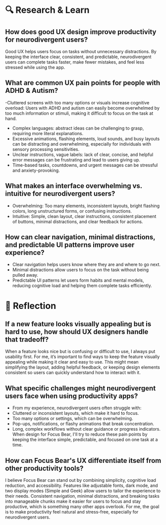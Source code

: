 # 🔍 Research & Learn
## How does good UX design improve productivity for neurodivergent users?
Good UX helps users focus on tasks without unnecessary distractions. By keeping the interface clear, consistent, and predictable, neurodivergent users can complete tasks faster, make fewer mistakes, and feel less stressed while using the app.
## What are common UX pain points for people with ADHD & Autism?
-Cluttered screens with too many options or visuals increase cognitive overload: Users with ADHD and autism can easily become overwhelmed by too much information or stimuli, making it difficult to focus on the task at hand. 
- Complex languages: abstract ideas can be challenging to grasp, requiring more literal explanations. 
- Excessive animations, flashing elements, loud sounds, and busy layouts can be distracting and overwhelming, especially for individuals with sensory processing sensitivities. 
- Unclear instructions, vague labels: lack of clear, concise, and helpful error messages can be frustrating and lead to users giving up. 
- Time-based tasks, countdowns, and urgent messages can be stressful and anxiety-provoking. 
## What makes an interface overwhelming vs. intuitive for neurodivergent users?
- Overwhelming: Too many elements, inconsistent layouts, bright flashing colors, long unstructured forms, or confusing instructions.
- Intuitive: Simple, clean layout, clear instructions, consistent placement of buttons, minimal distractions, and clear feedback for actions.
## How can clear navigation, minimal distractions, and predictable UI patterns improve user experience?
- Clear navigation helps users know where they are and where to go next.
- Minimal distractions allow users to focus on the task without being pulled away.
- Predictable UI patterns let users form habits and mental models, reducing cognitive load and helping them complete tasks efficiently.
# 📝 Reflection
## If a new feature looks visually appealing but is hard to use, how should UX designers handle that tradeoff?
When a feature looks nice but is confusing or difficult to use, I always put usability first. For me, it’s important to find ways to keep the feature visually appealing while making it clear and easy to use. This might mean simplifying the layout, adding helpful feedback, or keeping design elements consistent so users can quickly understand how to interact with it.
## What specific challenges might neurodivergent users face when using productivity apps?
- From my experience, neurodivergent users often struggle with:
- Cluttered or inconsistent layouts, which make it hard to focus.
- Too many options or settings, which can be overwhelming.
- Pop-ups, notifications, or flashy animations that break concentration.
- Long, complex workflows without clear guidance or progress indicators.
When design for Focus Bear, I'll try to reduce these pain points by keeping the interface simple, predictable, and focused on one task at a time.
## How can Focus Bear's UX differentiate itself from other productivity tools?
I believe Focus Bear can stand out by combining simplicity, cognitive load reduction, and accessibility. Features like adjustable fonts, dark mode, and two display modes (Simple and Geek) allow users to tailor the experience to their needs. Consistent navigation, minimal distractions, and breaking tasks into manageable chunks make it easier for users to focus and stay productive, which is something many other apps overlook. For me, the goal is to make productivity feel natural and stress-free, especially for neurodivergent users.